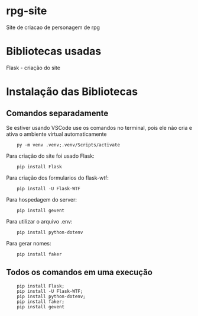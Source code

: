 # rpg-site
 Site de criacao de personagem de rpg

# Bibliotecas usadas
Flask - criação do site

# Instalação das Bibliotecas
## Comandos separadamente
Se estiver usando VSCode use os comandos no terminal, pois ele não cria e ativa o ambiente virtual automaticamente

```shell
    py -m venv .venv;.venv/Scripts/activate
```

Para criação do site foi usado Flask:
```shell
    pip install Flask
```
Para criação dos formularios do flask-wtf:
```shell
    pip install -U Flask-WTF
```
Para hospedagem do server:
```shell
    pip install gevent
```
Para utilizar o arquivo .env:
```shell
    pip install python-dotenv
```
Para gerar nomes:
```shell
    pip install faker
```
## Todos os comandos em uma execução
```shell
    pip install Flask;
    pip install -U Flask-WTF;
    pip install python-dotenv;
    pip install faker;
    pip install gevent
```

